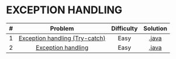# EXCEPTION HANDLING

|   #   | Problem                                                                                                   | Difficulty | Solution                                                                                                                                                     |
|:------:|:--------------------------------------------------------------------------------------------------------:|:----------:|:------------------------------------------------------------------------------------------------------------------------------------------------------------:|
|   1   | [Exception handling (Try-catch)](https://www.hackerrank.com/challenges/java-exception-handling-try-catch) |    Easy    | [.java](https://github.com/dimitrietataru/hackerrank/blob/java/Java/06.%20Exception%20handling/01%20-%20Java%20exception%20handling%20(Try-catch)/Main.java) |
|   2   | [Exception handling](https://www.hackerrank.com/challenges/java-exception-handling)                       |    Easy    | [.java](https://github.com/dimitrietataru/hackerrank/blob/java/Java/06.%20Exception%20handling/02%20-%20Java%20exception%20handling/Main.java)               |
